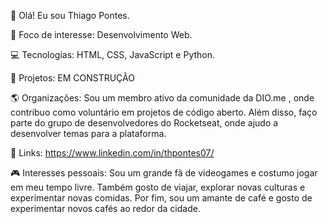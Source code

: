 👋 Olá! Eu sou Thiago Pontes.

🌟 Foco de interesse: Desenvolvimento Web.

💻 Tecnologias: HTML, CSS, JavaScript e Python.

🚀 Projetos: EM CONSTRUÇÂO

🌎 Organizações: Sou um membro ativo da comunidade da DIO.me , onde contribuo como voluntário em projetos de código aberto. Além disso, faço parte do grupo de desenvolvedores do Rocketseat, onde ajudo a desenvolver temas para a plataforma. 

🔗 Links: https://www.linkedin.com/in/thpontes07/

🎮 Interesses pessoais: Sou um grande fã de videogames e costumo jogar em meu tempo livre. Também gosto de viajar, explorar novas culturas e experimentar novas comidas. Por fim, sou um amante de café e gosto de experimentar novos cafés ao redor da cidade.

